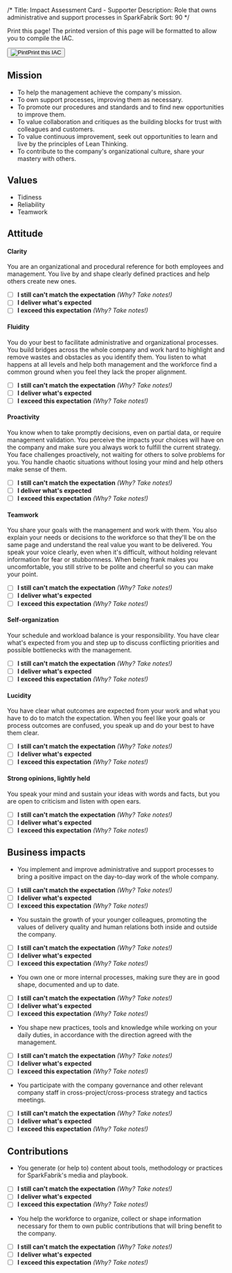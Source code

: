 /*
Title: Impact Assessment Card - Supporter
Description: Role that owns administrative and support processes in SparkFabrik
Sort: 90
*/
<span class='no-print'>
  <div class="row justify-content align-items-center">
    <div class="col mb-3 mb-lg-0">
      <p class="quote font-italic">Print this page! The printed version of this page will be formatted to allow you to compile the IAC.</p>
    </div>
    <div class="col-lg-auto">
      <button class='btn btn--print' type="button" onclick="window.print();"><img class="icon-print" src="/images/icon_print.svg" alt="Pint">Print this IAC</button>
    </div>
  </div>

## Mission

* To help the management achieve the company's mission.
* To own support processes, improving them as necessary.
* To promote our procedures and standards and to find new opportunities to improve them.
* To value collaboration and critiques as the building blocks for trust with colleagues and customers.
* To value continuous improvement, seek out opportunities to learn and live by the principles of Lean Thinking.
* To contribute to the company's organizational culture, share your mastery with others.

## Values

* Tidiness
* Reliability
* Teamwork

</span>

## Attitude

#### Clarity

You are an organizational and procedural reference for both employees and management. You live by and shape clearly defined practices and help others create new ones.

<span class='score only-print'>

- [ ] **I still can't match the expectation** _(Why? Take notes!)_
- [ ] **I deliver what's expected**
- [ ] **I exceed this expectation** _(Why? Take notes!)_

</span>

#### Fluidity

You do your best to facilitate administrative and organizational processes. You build bridges across the whole company and work hard to highlight and remove wastes and obstacles as you identify them. You listen to what happens at all levels and help both management and the workforce find a common ground when you feel they lack the proper alignment.

<span class='score only-print'>

- [ ] **I still can't match the expectation** _(Why? Take notes!)_
- [ ] **I deliver what's expected**
- [ ] **I exceed this expectation** _(Why? Take notes!)_

</span>

#### Proactivity

You know when to take promptly decisions, even on partial data, or require management validation. You perceive the impacts your choices will have on the company and make sure you always work to fulfill the current strategy. You face challenges proactively, not waiting for others to solve problems for you. You handle chaotic situations without losing your mind and help others make sense of them.

<span class='score only-print'>

- [ ] **I still can't match the expectation** _(Why? Take notes!)_
- [ ] **I deliver what's expected**
- [ ] **I exceed this expectation** _(Why? Take notes!)_

</span>

#### Teamwork

You share your goals with the management and work with them. You also explain your needs or decisions to the workforce so that they'll be on the same page and understand the real value you want to be delivered. You speak your voice clearly, even when it's difficult, without holding relevant information for fear or stubbornness. When being frank makes you uncomfortable, you still strive to be polite and cheerful so you can make your point.

<span class='score only-print'>

- [ ] **I still can't match the expectation** _(Why? Take notes!)_
- [ ] **I deliver what's expected**
- [ ] **I exceed this expectation** _(Why? Take notes!)_

</span>

#### Self-organization

Your schedule and workload balance is your responsibility. You have clear what's expected from you and step up to discuss conflicting priorities and possible bottlenecks with the management.

<span class='score only-print'>

- [ ] **I still can't match the expectation** _(Why? Take notes!)_
- [ ] **I deliver what's expected**
- [ ] **I exceed this expectation** _(Why? Take notes!)_

</span>

#### Lucidity

You have clear what outcomes are expected from your work and what you have to do to match the expectation. When you feel like your goals or process outcomes are confused, you speak up and do your best to have them clear.

<span class='score only-print'>

- [ ] **I still can't match the expectation** _(Why? Take notes!)_
- [ ] **I deliver what's expected**
- [ ] **I exceed this expectation** _(Why? Take notes!)_

</span>

#### Strong opinions, lightly held

You speak your mind and sustain your ideas with words and facts, but you are open to criticism and listen with open ears.

<span class='score only-print'>

- [ ] **I still can't match the expectation** _(Why? Take notes!)_
- [ ] **I deliver what's expected**
- [ ] **I exceed this expectation** _(Why? Take notes!)_

</span>

## Business impacts

* You implement and improve administrative and support processes to bring a positive impact on the day-to-day work of the whole company.

<span class='score only-print'>

- [ ] **I still can't match the expectation** _(Why? Take notes!)_
- [ ] **I deliver what's expected**
- [ ] **I exceed this expectation** _(Why? Take notes!)_

</span>

* You sustain the growth of your younger colleagues, promoting the values of delivery quality and human relations both inside and outside the company.

<span class='score only-print'>

- [ ] **I still can't match the expectation** _(Why? Take notes!)_
- [ ] **I deliver what's expected**
- [ ] **I exceed this expectation** _(Why? Take notes!)_

</span>

* You own one or more internal processes, making sure they are in good shape, documented and up to date.

<span class='score only-print'>

- [ ] **I still can't match the expectation** _(Why? Take notes!)_
- [ ] **I deliver what's expected**
- [ ] **I exceed this expectation** _(Why? Take notes!)_

</span>

* You shape new practices, tools and knowledge while working on your daily duties, in accordance with the direction agreed with the management.

<span class='score only-print'>

- [ ] **I still can't match the expectation** _(Why? Take notes!)_
- [ ] **I deliver what's expected**
- [ ] **I exceed this expectation** _(Why? Take notes!)_

</span>

* You participate with the company governance and other relevant company staff in cross-project/cross-process strategy and tactics meetings.

<span class='score only-print'>

- [ ] **I still can't match the expectation** _(Why? Take notes!)_
- [ ] **I deliver what's expected**
- [ ] **I exceed this expectation** _(Why? Take notes!)_

</span>

## Contributions

* You generate (or help to) content about tools, methodology or practices for SparkFabrik's media and playbook.

<span class='score only-print'>

- [ ] **I still can't match the expectation** _(Why? Take notes!)_
- [ ] **I deliver what's expected**
- [ ] **I exceed this expectation** _(Why? Take notes!)_

</span>

* You help the workforce to organize, collect or shape information necessary for them to own public contributions that will bring benefit to the company.

<span class='score only-print'>

- [ ] **I still can't match the expectation** _(Why? Take notes!)_
- [ ] **I deliver what's expected**
- [ ] **I exceed this expectation** _(Why? Take notes!)_

</span>
